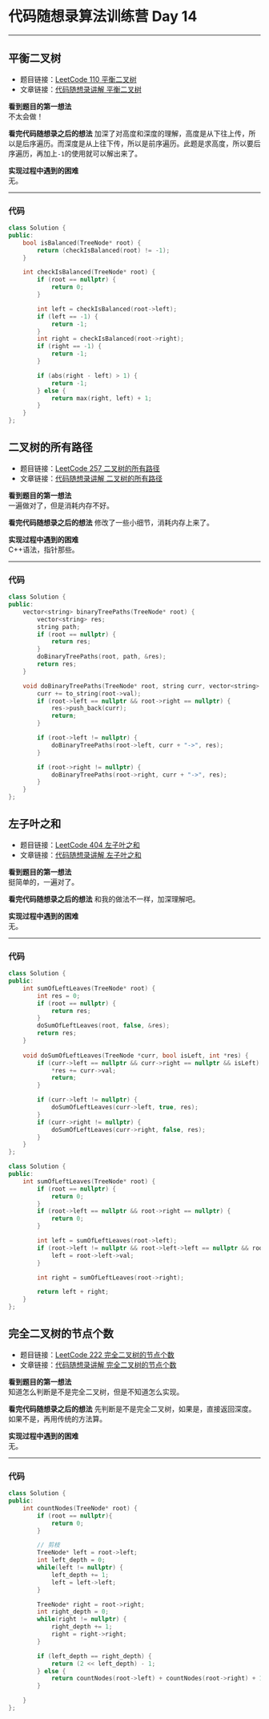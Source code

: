 # 代码随想录算法训练营 Day 14

---

## 平衡二叉树
* 题目链接：[LeetCode 110 平衡二叉树](https://leetcode.cn/problems/balanced-binary-tree/)
* 文章链接：[代码随想录讲解 平衡二叉树](https://programmercarl.com/0110.%E5%B9%B3%E8%A1%A1%E4%BA%8C%E5%8F%89%E6%A0%91.html)

**看到题目的第一想法**  
不太会做！

**看完代码随想录之后的想法** 
加深了对高度和深度的理解，高度是从下往上传，所以是后序遍历。而深度是从上往下传，所以是前序遍历。此题是求高度，所以要后序遍历，再加上`-1`的使用就可以解出来了。   

**实现过程中遇到的困难**  
无。  

---

### 代码
```cpp
class Solution {
public:
    bool isBalanced(TreeNode* root) {
        return (checkIsBalanced(root) != -1);
    }

    int checkIsBalanced(TreeNode* root) {
        if (root == nullptr) {
            return 0;
        }

        int left = checkIsBalanced(root->left);
        if (left == -1) {
            return -1;
        }
        int right = checkIsBalanced(root->right);
        if (right == -1) {
            return -1;
        }

        if (abs(right - left) > 1) {
            return -1;
        } else {
            return max(right, left) + 1;
        }
    }
};
```

## 二叉树的所有路径
* 题目链接：[LeetCode 257 二叉树的所有路径](https://leetcode.cn/problems/binary-tree-paths/)
* 文章链接：[代码随想录讲解 二叉树的所有路径](https://programmercarl.com/0257.%E4%BA%8C%E5%8F%89%E6%A0%91%E7%9A%84%E6%89%80%E6%9C%89%E8%B7%AF%E5%BE%84.html)

**看到题目的第一想法**  
一遍做对了，但是消耗内存不好。

**看完代码随想录之后的想法** 
修改了一些小细节，消耗内存上来了。

**实现过程中遇到的困难**  
C++语法，指针那些。  

---

### 代码
```cpp
class Solution {
public:
    vector<string> binaryTreePaths(TreeNode* root) {
        vector<string> res;
        string path;
        if (root == nullptr) {
            return res;
        }
        doBinaryTreePaths(root, path, &res);
        return res;
    }

    void doBinaryTreePaths(TreeNode* root, string curr, vector<string> *res) {
        curr += to_string(root->val);
        if (root->left == nullptr && root->right == nullptr) {
            res->push_back(curr);
            return;
        }

        if (root->left != nullptr) {
            doBinaryTreePaths(root->left, curr + "->", res);
        }

        if (root->right != nullptr) {
            doBinaryTreePaths(root->right, curr + "->", res);
        }
    }
};
```

## 左子叶之和
* 题目链接：[LeetCode 404 左子叶之和](https://leetcode.cn/problems/sum-of-left-leaves/description/)
* 文章链接：[代码随想录讲解 左子叶之和](https://programmercarl.com/0404.%E5%B7%A6%E5%8F%B6%E5%AD%90%E4%B9%8B%E5%92%8C.html)

**看到题目的第一想法**  
挺简单的，一遍对了。

**看完代码随想录之后的想法** 
和我的做法不一样，加深理解吧。

**实现过程中遇到的困难**  
无。  

---

### 代码
```cpp
class Solution {
public:
    int sumOfLeftLeaves(TreeNode* root) {
        int res = 0;
        if (root == nullptr) {
            return res;
        }
        doSumOfLeftLeaves(root, false, &res);
        return res;
    }
    
    void doSumOfLeftLeaves(TreeNode *curr, bool isLeft, int *res) {
        if (curr->left == nullptr && curr->right == nullptr && isLeft) {
            *res += curr->val;
            return;
        } 

        if (curr->left != nullptr) {
            doSumOfLeftLeaves(curr->left, true, res);
        } 
        if (curr->right != nullptr) {
            doSumOfLeftLeaves(curr->right, false, res);
        }
    }
};
```

```cpp
class Solution {
public:
    int sumOfLeftLeaves(TreeNode* root) {
        if (root == nullptr) {
            return 0;
        }
        if (root->left == nullptr && root->right == nullptr) {
            return 0;
        }

        int left = sumOfLeftLeaves(root->left);
        if (root->left != nullptr && root->left->left == nullptr && root->left->right == nullptr) {
            left = root->left->val;
        }

        int right = sumOfLeftLeaves(root->right);

        return left + right;
    }
};
```

## 完全二叉树的节点个数
* 题目链接：[LeetCode 222 完全二叉树的节点个数](https://leetcode.cn/problems/count-complete-tree-nodes)
* 文章链接：[代码随想录讲解 完全二叉树的节点个数](https://programmercarl.com/0404.%E5%B7%A6%E5%8F%B6%E5%AD%90%E4%B9%8B%E5%92%8C.html)

**看到题目的第一想法**  
知道怎么判断是不是完全二叉树，但是不知道怎么实现。   

**看完代码随想录之后的想法** 
先判断是不是完全二叉树，如果是，直接返回深度。如果不是，再用传统的方法算。  

**实现过程中遇到的困难**  
无。   

---

### 代码
```cpp
class Solution {
public:
    int countNodes(TreeNode* root) {
        if (root == nullptr){
            return 0;
        }

        // 剪枝
        TreeNode* left = root->left;
        int left_depth = 0;
        while(left != nullptr) {
            left_depth += 1;
            left = left->left;
        }

        TreeNode* right = root->right;
        int right_depth = 0;
        while(right != nullptr) {
            right_depth += 1;
            right = right->right;
        }

        if (left_depth == right_depth) {
            return (2 << left_depth) - 1;
        } else {
            return countNodes(root->left) + countNodes(root->right) + 1;
        }

    }
};
```
